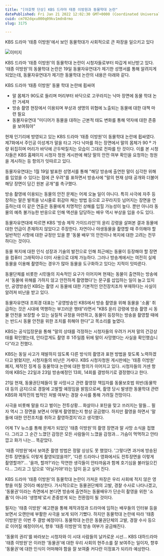 ```yaml
---
title: "[야호펫 단상] KBS 드라마 태종 이방원과 동물학대 논란"
datePublished: Fri Jan 21 2022 12:02:30 GMT+0000 (Coordinated Universal Time)
cuid: cm702dqxu000q09kv1mdn8rmo
slug: 3175

---
```



KBS 드라마 '태종 이방원'에서 보인 동물학대가 사회적으로 큰 파장을 일으키고 있다

![이미지](https://cdn.hashnode.com/res/hashnode/image/upload/v1739253085567/ab989ec6-ee3c-4959-b745-ff55997757cd.png)

KBS 드라마 '태종 이방원'의 동물학대 논란이 시청자들로부터 따갑게 비난받고 있다. '태종 이방원'의 동물학대 논란은 19일 동물자유연대가 제기한 성명서를 통해 알려지게 되었는데, 동물자유연대가 제기한 동물학대 논란의 내용은 아래와 같다.

KBS 드라마 ‘태종 이방원’ 동물 학대 논란에 휩싸여

- 말 몸체가 90도로 들리며 머리부터 바닥으로 고꾸라지는 낙마 장면에 동물 학대 논란 거세져
- 방송 촬영 현장에서 이용되며 부상과 생명의 위협에 노출되는 동물에 대한 대책 마련 필요
- 동물자유연대 "미디어가 동물을 대하는 근본적 태도 변화를 통해 약자에 대한 존중을 보여줘야"

현재 인기리에 방영되고 있는 KBS 드라마 '태종 이방원'이 동물학대 논란에 휩싸였다. 제7화에서 주인공 이성계가 말을 타고 가다 낙마를 하는 장면에서 말의 몸체가 90 º 가량 뒤집히며 머리가 바닥에 곤두박질치는 모습이 그대로 전파를 탄 것이다. 이를 본 시청자들은 KBS 홈페이지 시청자 청원 게시판에 해당 말의 안전 여부 확인을 요청하는 청원을 게시하는 등 항의가 잇따르고 있다.

동물자유연대는 1월 19일 발표한 성명서를 통해 "해당 방송에 출연한 말이 심각한 위해를 입었을 수 있다는 점에 큰 우려"를 표하면서 방송사에 "말의 현재 상태 공개와 더불어 해당 장면이 담긴 원본 공개"를 촉구했다.

방송 촬영에 이용되는 동물의 안전 문제는 어제 오늘 일이 아니다. 특히 사극에 자주 등장하는 말은 발목을 낚시줄로 휘감아 채는 방법 등으로 고꾸라지듯 넘어지는 장면을 연출하는데 이 같은 연출은 동물에게 치명적인 상해를 입힐 가능성이 높다. 뿐만 아니라 동물의 예측 불가능한 반응으로 인해 액션을 담당하는 배우 역시 부상을 입을 수도 있다.

동물자유연대에 따르면 KBS '방송 제작 가이드라인'의 윤리 강령을 살펴본 결과 동물에 대한 언급이 존재하지 않았다고 주장한다. 자연이나 야생동물을 촬영할 때 주의해야 할 일반적인 사항에 대한 규정만 있을 뿐 '동물 배우'의 안전이나 복지에 대한 고려는 전무하다는 것이다.

동물 복지에 대한 인식 성장과 기술의 발전으로 인해 최근에는 동물이 등장해야 할 장면을 컴퓨터 그래픽이나 더미 사용으로 대체 가능하다. 그러나 방송계에서는 여전히 실제 동물을 이용해 촬영하는 경우가 많아 동물을 도구화하고 있다는 지적이 잇따른다.

동물단체를 비롯한 시민들의 지속적인 요구가 이어지며 현재는 동물이 출연하는 방송에서 '동물에 위해를 가하지 않고 안전하게 촬영했다'는 문구를 삽입하는 일이 늘고 있지만, 공영방송인 KBS는 촬영 시 동물에 대한 기본적인 안전장치조차 부재하다는 사실이 알려져 비난을 받고 있다.

동물자유연대 조희경 대표는 "공영방송인 KBS에서 방송 촬영을 위해 동물을 '소품' 취급하는 것은 시대에 역행하는 부끄러운 행태"라면서 "KBS 윤리 강령에 방송 촬영 시 동물 안전을 보장할 수 있는 실질적 규정을 마련하고, 동물이 등장하는 방송을 촬영할 때에는 반드시 동물 안전을 위한 조치를 취해야 한다"고 목소리를 높였다.

KBS는 공식입장문을 통해 "말의 상태를 걱정하는 시청자들의 우려가 커져 말의 건강상태를 확인했는데, 안타깝게도 촬영 후 1주일쯤 뒤에 말이 사망했다는 사실을 확인했습니다"라고 전했다.

KBS는 동일 사고가 재발하지 않도록 다른 방식의 촬영과 표현 방법을 찾도록 노력하겠다고 밝혔지만, 시청자들의 비난은 거세다. KBS 시청자청원 게시판에는 '태종 이방원' 폐지, 제작진 징계 등 동물학대 논란에 대한 항의가 이어지고 있다. 시청자들의 거센 항의에 KBS는 22일과 23일 방송예정인 13회, 14회를 결방하기로 결정했다고 한다.

21일 현재, 동물권단체들이 말 사망사고 관련 촬영장 책임자를 동물보호법 위반(동물학대 등의 금지)으로 경찰에 고발할 예정임을 밝힘으로써, 촬영 당시 발생한 동물학대 관련 KBS와 제작진의 법적인 처벌 여부는 경찰 수사를 통해 가려질 전망이다.

사극을 비롯해 말을 타고 벌이는 전투상황... 화살이나 포탄을 맞고 쓰러지는 말들... 필자 역시 그 장면을 보면서 어떻게 촬영했는지 항상 궁금했다. 하지만 촬영을 하면서 '말들에 대한 안전조치를 취하고 촬영하겠지'라고 생각했다.

어제 TV 뉴스를 통해 문제가 되었던 '태종 이방원'의 촬영 장면과 말 사망 소식을 접했다. 그리고 그 순간 느꼈던 감정은 모든 사람들이 느꼈을 감정과... 가슴이 먹먹하고 안타깝고 화가 나는... 똑같았다.

'태종 이방원'에서 보여준 촬영 방법은 정말 상상도 못 했었다. '그렇다면 과거에 방송된 전투 장면들도 이렇게 촬영되었을까?', '다른 드라마나 영화에서도 전투장면을 이렇게 촬영할까?'... '을까, 할까?'라는 막연한 생각들이 안타까움과 함께 호기심을 불러일으킨다... 그리고 그 답으로 '아닐거야!'라는 답이 듣고 싶어 진다.

KBS 드라마 '태종 이방원'의 동물학대 논란이 가져온 파장은 우리 사회에 적지 않은 영향을 미칠 것이라 예상한다. 가시적으로는 동물권단체의 고발, 경찰 수사로 나타나겠고, '동물권'이라는 측면에서 본다면 방송에 출연하는 동물배우가 단순히 촬영을 위한 '소품'이 아니라 '생명체'로서 존중받게 되는 전환점이 될 것이다.

필자는 '태종 이방원' 예고편을 통해 제작과정과 드라마에 임하는 배우들의 인터뷰 등을 보면서 오랜만에 부활한 사극을 보게 되어 기뻤다. 하지만 동물학대 논란에 따라 '태종 이방원'은 이번 주 결방 예정이다. 동물학대 논란은 동물권단체의 고발, 경찰 수사 등으로 이어질 예정이어서, 향후 '태종 이방원'의 방송 여부가 궁금해진다.

'동물의 권리'를 바라보는 시청자와 이 시대 사람들의 날카로운 시선... KBS 대하드라마 '태종 이방원'은 이러한 '동물권'에 대한 우리 사회의 현주소를 잘 보여주는 일이자, 향후 '동물권'에 대한 인식이 어떠해야 함을 잘 보여줄 커다란 이정표가 되리라 예상한다.
